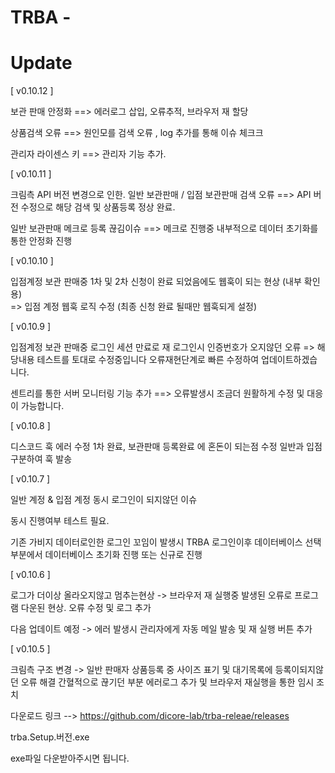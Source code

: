 # TRBA - 



# Update

[ v0.10.12 ] 


보관 판매 안정화
==> 에러로그 삽입, 오류추적, 브라우저 재 할당

상품검색 오류
==> 원인모를 검색 오류 , log 추가를 통해 이슈 체크크


관리자 라이센스 키 
==> 관리자 기능 추가.


[ v0.10.11 ] 


크림측 API 버전 변경으로 인한.
일반 보관판매 / 입점 보관판매 검색 오류
==>  API 버전 수정으로 해당 검색 및 상품등록 정상 완료. 

일반 보관판매 메크로 등록 끊김이슈
==> 메크로 진행중 내부적으로 데이터 초기화를 통한 안정화 진행




[ v0.10.10 ] 

입점계정 보관 판매중 1차 및 2차 신청이 완료 되었음에도 웹훅이 되는 현상 (내부 확인 용)  
=> 입점 계정 웹훅 로직 수정 (최종 신청 완료 될때만 웹훅되게 설정)

[ v0.10.9 ] 

입점계정 보관 판매중 로그인 세션 만료로 재 로그인시 인증번호가 오지않던 오류 
=> 해당내용 테스트를 토대로 수정중입니다  오류재현단계로 빠른 수정하여 업데이트하겠습니다.

센트리를 통한 서버 모니터링 기능 추가
==> 오류발생시 조금더 원활하게 수정 및 대응이 가능합니다.


[ v0.10.8 ] 

디스코드 훅 에러 수정 
1차 완료, 보관판매 등록완료 에 혼돈이 되는점 수정 
일반과 입점  구분하여 훅 발송 

[ v0.10.7 ] 

일반 계정 & 입점 계정 동시 로그인이 되지않던 이슈

동시 진행여부 테스트 필요.

기존 가비지 데이터로인한 로그인 꼬임이 발생시
TRBA 로그인이후 데이터베이스 선택 부분에서 데이터베이스 초기화 진행 또는 신규로 진행

[ v0.10.6 ] 

로그가 더이상 올라오지않고 멈추는현상
-> 브라우저 재 실행중 발생된 오류로 프로그램 다운된 현상. 오류 수정 및 로그 추가

다음 업데이트 예정
-> 에러 발생시 관리자에게 자동 메일 발송 및 재 실행 버튼 추가



[ v0.10.5 ]

크림측 구조 변경
-> 
일반 판매자 상품등록 중 사이즈 표기 및 대기목록에 등록이되지않던 오류 해결
간혈적으로 끊기던 부분 에러로그 추가 및 브라우저 재실행을 통한 임시 조치




다운로드 링크 -->  https://github.com/dicore-lab/trba-releae/releases

trba.Setup.버전.exe

exe파일 다운받아주시면 됩니다. 

